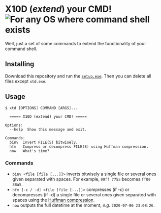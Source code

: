# X10D (_extend_) your CMD! ![For any OS where command shell exists](https://img.shields.io/badge/Windows-unX10Ded-brightgreen.svg)

Well, just a set of some commands to extend the functionality of your command shell.

## Installing

Download this repository and run the [`setup.exe`](setup.exe). Then you can delete all files except `xtd.exe`.

## Usage

```
$ xtd [OPTIONS] COMMAND [ARGS]...

  ===== X10D (extend) your CMD! =====

Options:
  --help  Show this message and exit.

Commands:
  binv  Invert FILE(S) bitwisely.
  hfm   Compress or decompress FILE(S) using Huffman compression.
  now   What's time?
```

### Commands

- `binv <file [file [...]]>` inverts bitwisely a single file or several ones given separated with spaces. For example, `00ff 775a` becomes `ff00 88a5`.
- `hfm [-c / -d] <file [file [...]]>` compresses (if -c) or decompresses (if -d) a single file or several ones given separated with spaces using the [Huffman compression](https://en.wikipedia.org/wiki/Huffman_coding "Read about it on Wikipedia").
- `now` outputs the full datetime at the moment, _e.g._ `2020-07-06 23:08:26`.